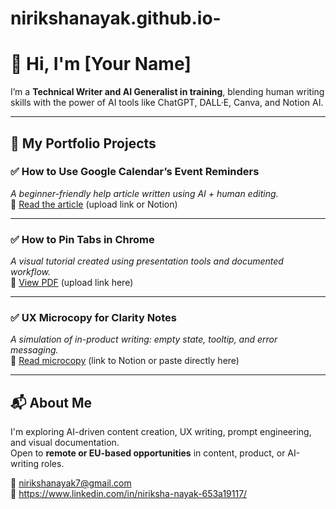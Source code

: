 # nirikshanayak.github.io-

# 👋 Hi, I'm [Your Name]

I’m a **Technical Writer and AI Generalist in training**, blending human writing skills with the power of AI tools like ChatGPT, DALL·E, Canva, and Notion AI.

---

## 🧩 My Portfolio Projects

### ✅ How to Use Google Calendar’s Event Reminders  
_A beginner-friendly help article written using AI + human editing._  
🔗 [Read the article](#) (upload link or Notion)

---

### ✅ How to Pin Tabs in Chrome  
_A visual tutorial created using presentation tools and documented workflow._  
📎 [View PDF](#) (upload link here)

---

### ✅ UX Microcopy for Clarity Notes  
_A simulation of in-product writing: empty state, tooltip, and error messaging._  
🧠 [Read microcopy](#) (link to Notion or paste directly here)

---

## 📬 About Me

I'm exploring AI-driven content creation, UX writing, prompt engineering, and visual documentation.  
Open to **remote or EU-based opportunities** in content, product, or AI-writing roles.

📧 nirikshanayak7@gmail.com  
🔗 https://www.linkedin.com/in/niriksha-nayak-653a19117/
